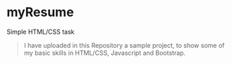 # myResume
Simple HTML/CSS task

> I have uploaded in this Repository a sample project, to show some of my basic skills in HTML/CSS, Javascript and Bootstrap.
